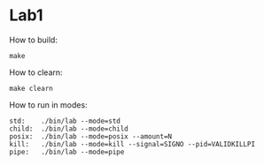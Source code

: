 # Lab1
How to build:

    make
  
How to clearn:

    make clearn
  
How to run in modes:

    std:    ./bin/lab --mode=std
    child:  ./bin/lab --mode=child
    posix:  ./bin/lab --mode=posix --amount=N
    kill:   ./bin/lab --mode=kill --signal=SIGNO --pid=VALIDKILLPI
    pipe:   ./bin/lab --mode=pipe

